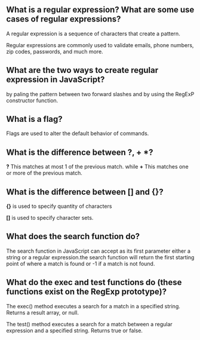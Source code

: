 ## What is a regular expression? What are some use cases of regular expressions?

A regular expression is a sequence of characters that create a pattern.

Regular expressions are commonly used to validate emails, phone numbers, zip codes, passwords, and much more.

## What are the two ways to create regular expression in JavaScript?

by paling the pattern between two forward slashes and by using the RegExP constructor function.

## What is a flag?

Flags are used to alter the default behavior of commands.

## What is the difference between ?, + *?

**?**  This matches at most 1 of the previous match. while
 **+** This matches one or more of the previous match.

 ## What is the difference between [] and {}?


 **{}** is used to specify quantity of characters

 **[]** is used to specify character sets.

 ## What does the search function do?

The search function in JavaScript can accept as its first parameter either a string or a regular expression.the search function will return the first starting point of where a match is found or -1 if a match is not found.

## What do the exec and test functions do (these functions exist on the RegExp prototype)?

The exec() method executes a search for a match in a specified string. Returns a result array, or null.

The test() method executes a search for a match between a regular expression and a specified string. Returns true or false.